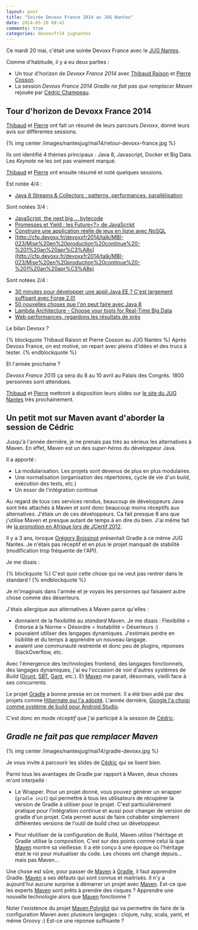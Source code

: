 ```yaml
---
layout: post
title: "Soirée Devoxx France 2014 au JUG Nantes"
date: 2014-05-20 08:41
comments: true
categories: devoxxfr14 jugnantes
---
```


Ce mardi 20 mai, c'était une soirée Devoxx France avec le [JUG Nantes](http://nantesjug.org/#/).

Comme d'habitude, il y a eu deux parties :

* Un tour d'horizon de _Devoxx France 2014_ avec [Thibaud Raison](http://nantesjug.org/#/speakers/thibaud_raison) et [Pierre Cosson](http://nantesjug.org/#/speakers/pierre_cosson).
* La session _Devoxx France 2014_ _Gradle ne fait pas que remplacer Maven_ rejouée par [Cédric Champeau](https://twitter.com/CedricChampeau). 

## Tour d'horizon de Devoxx France 2014
[Thibaud](http://nantesjug.org/#/speakers/thibaud_raison) et [Pierre](http://nantesjug.org/#/speakers/pierre_cosson) ont fait un résumé de leurs parcours _Devoxx_, donné leurs avis sur différentes sessions.

{% img center /images/nantesjug/mai14/retour-devoxx-france.jpg %}

Ils ont identifié 4 thèmes principaux : Java 8, Javascript, Docker et Big Data. Les _Keynote_ ne les ont pas vraiment marqué.

[Thibaud](http://nantesjug.org/#/speakers/thibaud_raison) et [Pierre](http://nantesjug.org/#/speakers/pierre_cosson) ont ensuite résumé et noté quelques sessions.

Est notée 4/4 :

* [Java 8 Streams & Collectors : patterns, performances, parallélisation](http://cfp.devoxx.fr/devoxxfr2014/talk/DNY-501/Java%208%20Streams%20&%20Collectors%20:%20patterns,%20performances,%20parall%C3%A9lisation)

Sont notées 3/4 :

* [JavaScript, the next big ... bytecode](http://cfp.devoxx.fr/devoxxfr2014/talk/DLD-453/JavaScript,%20the%20next%20big%20...%20bytecode)
* [Promesses et Yield : les Future<?> de JavaScript](http://cfp.devoxx.fr/devoxxfr2014/talk/ZSJ-347/Promesses%20et%20Yield%20:%20les%20Future%3C%3F%3E%20de%20JavaScript)
* [Construire une application réelle de jeux en ligne avec NoSQL](http://cfp.devoxx.fr/devoxxfr2014/talk/CDH-803/Construire%20une%20application%20r%C3%A9elle%20de%20jeux%20en%20ligne%20avec%20NoSQL)
* [http://cfp.devoxx.fr/devoxxfr2014/talk/MBI-023/Mise%20en%20production%20continue%20-%201%20an%20apr%C3%A8s](http://cfp.devoxx.fr/devoxxfr2014/talk/MBI-023/Mise%20en%20production%20continue%20-%201%20an%20apr%C3%A8s)

Sont notées 2/4 :

* [30 minutes pour développer une appli Java EE ? C'est largement suffisant avec Forge 2.0!](http://cfp.devoxx.fr/devoxxfr2014/talk/UGH-991/30%20minutes%20pour%20d%C3%A9velopper%20une%20appli%20Java%20EE%20%3F%20C%27est%20largement%20suffisant%20avec%20Forge%202.0!)
* [50 nouvelles choses que l'on peut faire avec Java 8](http://cfp.devoxx.fr/devoxxfr2014/talk/DWS-586/50%20nouvelles%20choses%20que%20l%27on%20peut%20faire%20avec%20Java%208)
* [Lambda Architecture - Choose your tools for Real-Time Big Data](http://cfp.devoxx.fr/devoxxfr2014/talk/WFL-752/Lambda%20Architecture%20-%20Choose%20your%20tools%20for%20Real-Time%20Big%20Data)
* [Web performances, regardons les résultats de près](http://cfp.devoxx.fr/devoxxfr2014/talk/TYU-863/Web%20performances,%20regardons%20les%20r%C3%A9sultats%20de%20pr%C3%A8s)

Le bilan Devoxx ? 

{% blockquote Thibaud Raison et Pierre Cosson au JUG Nantes %}
Après Devoxx France, on est motivé, on repart avec pleins d'idées et des trucs à tester.
{% endblockquote %}

Et l'année prochaine ?

_Devoxx France 2015_ ça sera du 8 au 10 avril au Palais des Congrès. 1800 personnes sont attendues.

[Thibaud](http://nantesjug.org/#/speakers/thibaud_raison) et [Pierre](http://nantesjug.org/#/speakers/pierre_cosson) mettront à disposition leurs slides sur [le site du JUG Nantes](http://nantesjug.org/#/events/2014_05_20) très prochainement.

## Un petit mot sur Maven avant d'aborder la session de Cédric

Jusqu'à l'année dernière, je ne prenais pas très au sérieux les alternatives à Maven.
En effet, Maven est un des _super-héros_ du développeur Java.

Il a apporté :

* La modularisation. Les projets sont devenus de plus en plus modulaires.
* Une normalisation (organisation des répertoires, cycle de vie d'un build, exécution des tests, etc.)
* Un essor de l'intégration continue

Au regard de tous ces services rendus, beaucoup de développeurs Java sont très attachés à Maven et sont donc beaucoup moins réceptifs aux alternatives.
J'étais un de ces développeurs.
Ca fait presque 8 ans que j'utilise Maven et presque autant de temps à en dire du bien.
J'ai même fait de [la promotion en Afrique lors de JCertif 2012](http://www.slideshare.net/RossiOddet/maven-par-la-pratique-14995676).

Il y a 3 ans, lorsque [Grégory Boissinot](https://twitter.com/gboissinot) présentait Gradle à ce même JUG Nantes.
Je n'étais pas réceptif et en plus le projet manquait de stabilité (modification trop fréquente de l'API).

Je me disais :

{% blockquote %}
C'est quoi cette chose qui ne veut pas rentrer dans le standard !
{% endblockquote %}

Je m'imaginais dans l'armée et je voyais les personnes qui faisaient autre chose comme des déserteurs.

J'étais allergique aux alternatives à Maven parce qu'elles :

* donnaient de la flexibilité au _standard_ Maven. Je me disais : Flexibilité = Entorse à la Norme = Désordre = Instabilité = Déserteurs :)
* pouvaient utiliser des langages dynamiques. J'estimais perdre en lisibilité et du temps à apprendre un nouveau langage.
* avaient une communauté restreinte et donc peu de plugins, réponses StackOverflow, etc.

Avec l'émergence des technologies frontend, des langages fonctionnels, des langages dynamiques, j'ai eu l'occasion de voir d'autres systèmes de _Build_ ([Grunt](http://gruntjs.com/), [SBT](http://www.scala-sbt.org/), [Gant](http://gant.codehaus.org/), etc.).
Et [Maven](http://maven.apache.org/) me parait, désormais, vieilli face à ses concurrents.

Le projet [Gradle](http://www.gradle.org/) a bonne presse en ce moment.
Il a été bien aidé par des projets comme [Hibernate qui l'a adopté](https://community.jboss.org/wiki/Gradlewhy?_sscc=t).
L'année dernière, [Google l'a choisi comme système de build pour Android Studio](http://www.infoworld.com/t/development-tools/google-positions-gradle-the-build-system-of-choice-android-218852).

C'est donc en mode _réceptif_ que j'ai participé à la session de [Cédric](https://twitter.com/CedricChampeau).

## _Gradle ne fait pas que remplacer Maven_

{% img center /images/nantesjug/mai14/gradle-devoxx.jpg %}

Je vous invite à parcourir les slides de [Cédric](https://twitter.com/CedricChampeau) qui se lisent bien.

<script async class="speakerdeck-embed" data-id="846b09f0a93a0131565b426f673016e8" data-ratio="1.77777777777778" src="//speakerdeck.com/assets/embed.js"></script>

Parmi tous les avantages de Gradle par rapport à Maven, deux choses m'ont interpellé :

* Le Wrapper. Pour un projet donné, vous pouvez générer un wrapper (`gradle init`) qui permettre à tous les utilisateurs de récupérer la version de Gradle à utiliser pour le projet. 
C'est particulièrement pratique pour l'intégration continue et aussi pour changer de version de gradle d'un projet.
Cela permet aussi de faire cohabiter simplement différentes versions de l'outil de build chez un développeur.

* Pour réutiliser de la configuration de Build, Maven utilise l'héritage et Gradle utilise la composition.
C'est sur des points comme celui là que [Maven](http://maven.apache.org/) montre sa vieillesse.
Il a été conçu à une époque où l'héritage était le roi pour mutualiser du code. Les choses ont changé depuis... mais pas Maven...

Une chose est sûre, pour passer de [Maven](http://maven.apache.org/) à [Gradle](http://www.gradle.org/), il faut apprendre Gradle.
[Maven](http://maven.apache.org/) a ses défauts qui sont connus et maitrisés.
Il n'y a aujourd'hui aucune surprise à démarrer un projet avec [Maven](http://maven.apache.org/).
Est-ce que les experts [Maven](http://maven.apache.org/) sont prêts à prendre des risques ? Apprendre une nouvelle technologie alors que [Maven](http://maven.apache.org/) fonctionne ?

Noter l'existence du projet [Maven Polyglot](https://github.com/takari/maven-polyglot) qui va permettre de faire de la configuration Maven avec plusieurs langages : clojure, ruby, scala, yaml, et même Groovy :)
Est-ce une réponse suffisante ?

